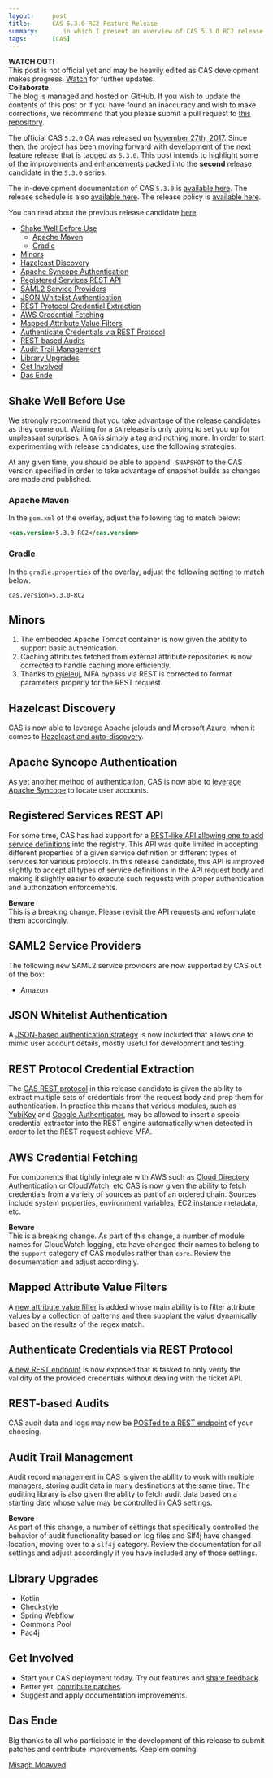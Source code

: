 ```yaml
---
layout:     post
title:      CAS 5.3.0 RC2 Feature Release
summary:    ...in which I present an overview of CAS 5.3.0 RC2 release.
tags:       [CAS]
---
```


<div class="alert alert-danger">
  <strong>WATCH OUT!</strong><br/>This post is not official yet and may be heavily edited as CAS development makes progress. <a href="https://apereo.github.io/feed.xml">Watch</a> for further updates.
</div>

<div class="alert alert-success">
  <strong>Collaborate</strong><br/>The blog is managed and hosted on GitHub. If you wish to update the contents of this post or if you have found an inaccuracy and wish to make corrections, we recommend that you please submit a pull request to <a href="https://github.com/apereo/apereo.github.io">this repository</a>.
</div>

The official CAS `5.2.0` GA was released on [November 27th, 2017](https://github.com/apereo/cas/releases/tag/v5.2.0). Since then,
the project has been moving forward with development of the next feature release
that is tagged as `5.3.0`. This post intends to highlight some of the improvements
and enhancements packed into the **second** release candidate in the `5.3.0` series.

The in-development documentation of CAS `5.3.0` is [available here](https://apereo.github.io/cas/development/).
The release schedule is also [available here](https://github.com/apereo/cas/milestones). The release policy
is [available here](https://apereo.github.io/cas/developer/Release-Policy.html).

You can read about the previous release candidate [here](https://apereo.github.io/2017/12/29/530rc1-release/).

<!-- TOC -->

- [Shake Well Before Use](#shake-well-before-use)
    - [Apache Maven](#apache-maven)
    - [Gradle](#gradle)
- [Minors](#minors)
- [Hazelcast Discovery](#hazelcast-discovery)
- [Apache Syncope Authentication](#apache-syncope-authentication)
- [Registered Services REST API](#registered-services-rest-api)
- [SAML2 Service Providers](#saml2-service-providers)
- [JSON Whitelist Authentication](#json-whitelist-authentication)
- [REST Protocol Credential Extraction](#rest-protocol-credential-extraction)
- [AWS Credential Fetching](#aws-credential-fetching)
- [Mapped Attribute Value Filters](#mapped-attribute-value-filters)
- [Authenticate Credentials via REST Protocol](#authenticate-credentials-via-rest-protocol)
- [REST-based Audits](#rest-based-audits)
- [Audit Trail Management](#audit-trail-management)
- [Library Upgrades](#library-upgrades)
- [Get Involved](#get-involved)
- [Das Ende](#das-ende)

<!-- /TOC -->

## Shake Well Before Use

We strongly recommend that you take advantage of the release candidates as they come out. Waiting for a `GA` release is only going to set you up for unpleasant surprises. A `GA` is simply [a tag and nothing more](https://apereo.github.io/2017/03/08/the-myth-of-ga-rel/). In order to start experimenting with release candidates, use the following strategies.

At any given time, you should be able to append `-SNAPSHOT` to the CAS version specified in order to take advantage of snapshot builds as changes are made and published.

### Apache Maven

In the `pom.xml` of the overlay, adjust the following tag to match below:

```xml
<cas.version>5.3.0-RC2</cas.version>
```

### Gradle

In the `gradle.properties` of the overlay, adjust the following setting to match below:

```properties
cas.version=5.3.0-RC2
```

## Minors

1. The embedded Apache Tomcat container is now given the ability to support basic authentication.
2. Caching attributes fetched from external attribute repositories is now corrected to handle caching more efficiently.
3. Thanks to [@leleuj](https://github.com/leleuj), MFA bypass via REST is  corrected to format parameters properly for the REST request.

## Hazelcast Discovery

CAS is now able to leverage Apache jclouds and Microsoft Azure, when it comes to [Hazelcast and auto-discovery](https://apereo.github.io/cas/development/installation/Hazelcast-Ticket-Registry.html).

## Apache Syncope Authentication

As yet another method of authentication, CAS is now able to [leverage Apache Syncope](https://apereo.github.io/cas/development/installation/Syncope-Authentication.html) to locate user accounts.

## Registered Services REST API

For some time, CAS has had support for a [REST-like API allowing one to add service definitions](https://apereo.github.io/cas/development/protocol/REST-Protocol.html) into the registry. This API was quite limited in accepting different properties of a given service definition or different types of services for various protocols. In this release candidate, this API is improved slightly to accept all types of service definitions in the API request body and making it slightly easier to execute such requests with proper authentication and authorization enforcements. 

  <div class="alert alert-warning">
  <strong>Beware</strong><br/>This is a breaking change. Please revisit the API requests and reformulate them accordingly.
</div>

## SAML2 Service Providers

The following new SAML2 service providers are now supported by CAS out of the box:

- Amazon

## JSON Whitelist Authentication

 A [JSON-based authentication strategy](https://apereo.github.io/cas/development/installation/Whitelist-Authentication.html) is now included that allows one to mimic user account details, mostly useful for development and testing. 

## REST Protocol Credential Extraction

The [CAS REST protocol](https://apereo.github.io/cas/development/protocol/REST-Protocol.html) in this release candidate is given the ability to extract multiple sets of credentials from the request body and prep them for authentication. In practice this means that various modules, such as [YubiKey](https://apereo.github.io/cas/development/installation/YubiKey-Authentication.html) and [Google Authenticator](https://apereo.github.io/cas/development/installation/GoogleAuthenticator-Authentication.html), may be allowed to insert a special credential extractor into the REST engine automatically when detected in order to let the REST request achieve MFA. 

## AWS Credential Fetching

For components that tightly integrate with AWS such as [Cloud Directory Authentication](https://apereo.github.io/cas/development/installation/AWS-CloudDirectory-Authentication.html) or [CloudWatch](https://apereo.github.io/cas/development/installation/Logging-Cloudwatch.html), etc CAS is now given the ability to fetch credentials from a variety of sources as part of an ordered chain. Sources include system properties, environment variables, EC2 instance metadata, etc. 

<div class="alert alert-warning">
  <strong>Beware</strong><br/>This is a breaking change. As part of this change, a number of module names for CloudWatch logging, etc have changed their names to belong to the <code>support</code> category of CAS modules rather than <code>core</code>. Review the documentation and adjust accordingly.
</div>

## Mapped Attribute Value Filters

A [new attribute value filter](https://apereo.github.io/cas/development/integration/Attribute-Value-Release-Policies.html#mutant-mapped-regex) is added whose main ability is to filter attribute values by a collection of patterns and then supplant the value dynamically based on the results of the regex match.

## Authenticate Credentials via REST Protocol

[A new REST endpoint](https://apereo.github.io/cas/development/protocol/REST-Protocol.html#authenticate-credentials) is now exposed that is tasked to only verify the validity of the provided credentials without dealing with the ticket API. 

## REST-based Audits

CAS audit data and logs may now be [POSTed to a REST endpoint](https://apereo.github.io/cas/development/installation/Audits.html) of your choosing.

## Audit Trail Management

Audit record management in CAS is given the abllity to work with multiple managers, storing audit data in many destinations at the same time. The auditing library is also given the ablity to fetch audit data based on a starting date whose value may be controlled in CAS settings.

<div class="alert alert-warning">
  <strong>Beware</strong><br/>As part of this change, a number of settings that specifically controlled the behavior of audit functionality based on log files and Slf4j have changed location, moving over to a <code>slf4j</code> category. Review the documentation for all settings and adjust accordingly if you have included any of those settings.
</div>

## Library Upgrades

- Kotlin
- Checkstyle
- Spring Webflow
- Commons Pool
- Pac4j

## Get Involved

- Start your CAS deployment today. Try out features and [share feedback](https://apereo.github.io/cas/Mailing-Lists.html).
- Better yet, [contribute patches](https://apereo.github.io/cas/developer/Contributor-Guidelines.html).
- Suggest and apply documentation improvements.

## Das Ende

Big thanks to all who participate in the development of this release to submit patches and contribute improvements. Keep'em coming!

[Misagh Moayyed](https://twitter.com/misagh84)
